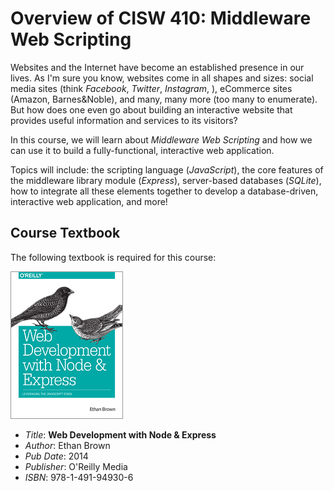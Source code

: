 # Overview of CISW 410: Middleware Web Scripting

Websites and the Internet have become an established presence in our lives.
As I'm sure you know, websites come in all shapes and sizes:
social media sites (think _Facebook_, _Twitter_, _Instagram_, ),
eCommerce sites (Amazon, Barnes&Noble), and many, many more
(too many to enumerate).
But how does one even go about building an interactive website that provides
useful information and services to its visitors?

In this course, we will learn about _Middleware Web Scripting_ and how
we can use it to build a fully-functional, interactive web application.

Topics will include: the scripting language (_JavaScript_),
the core features of the middleware library module (_Express_),
server-based databases (_SQLite_),
how to integrate all these elements together to develop
a database-driven, interactive web application, and more!

## Course Textbook

The following textbook is required for this course:

![Web Development with Node & Express](img/webdev-node-express.gif)

* _Title_: **Web Development with Node & Express**
* _Author_: Ethan Brown
* _Pub Date_: 2014
* _Publisher_: O'Reilly Media
* _ISBN_: 978-1-491-94930-6
